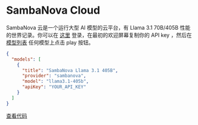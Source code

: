 # SambaNova Cloud

SambaNova 云是一个运行大型 AI 模型的云平台，有 Llama 3.1 70B/405B 性能的世界记录。你可以在 [这里](https://cloud.sambanova.ai/) 登录，在最初的欢迎屏幕复制你的 API key ，然后在 [模型列表](https://community.sambanova.ai/t/quick-start-guide/104) 任何模型上点击 play 按钮。

```json title="config.json"
{
  "models": [
    {
      "title": "SambaNova Llama 3.1 405B",
      "provider": "sambanova",
      "model": "llama3.1-405b",
      "apiKey": "YOUR_API_KEY"
    }
  ]
}
```

[查看代码](https://github.com/khulnasoft/devscode/blob/main/core/llm/llms/SambaNova.ts)

